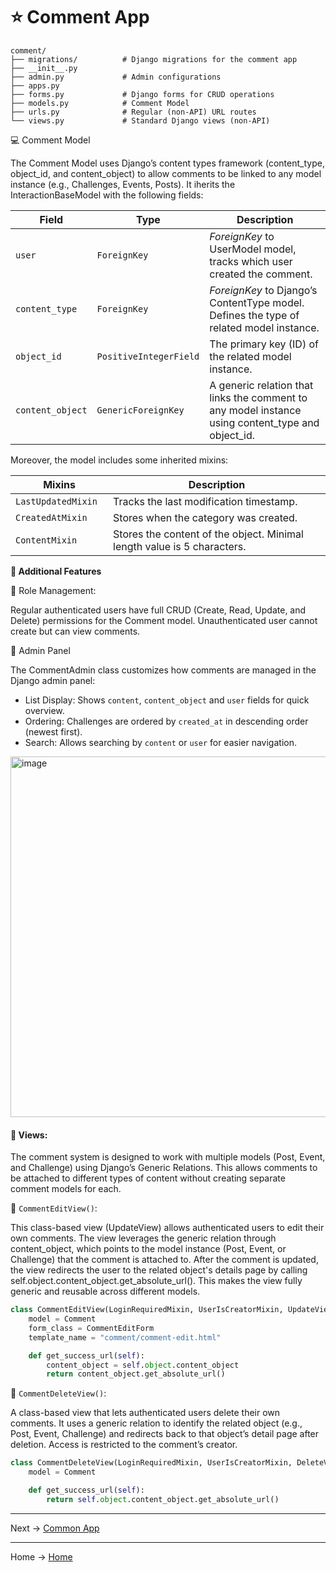 # ⭐ Comment App

```tree
comment/
├── migrations/          # Django migrations for the comment app
├── __init__.py
├── admin.py             # Admin configurations 
├── apps.py              
├── forms.py             # Django forms for CRUD operations
├── models.py            # Comment Model           
├── urls.py              # Regular (non-API) URL routes
└── views.py             # Standard Django views (non-API)
````

💻 Comment Model

The Comment Model uses Django’s content types framework (content_type, object_id, and content_object) to allow comments
to be linked to any model instance (e.g., Challenges, Events, Posts). It iherits the InteractionBaseModel with the following fields: 

| Field            | Type                   | Description                                                                                       |
|------------------|------------------------|---------------------------------------------------------------------------------------------------|
| `user`           | `ForeignKey`           | *ForeignKey* to UserModel model, tracks which user created the comment.           |
| `content_type`   | `ForeignKey`           | *ForeignKey* to Django’s ContentType model. Defines the type of related model instance.           |
| `object_id`      | `PositiveIntegerField` | The primary key (ID) of the related model instance.                                               |
| `content_object` | `GenericForeignKey`    | A generic relation that links the comment to any model instance using content_type and object_id. |

Moreover, the model includes some inherited mixins:

| Mixins               | Description                                                             |
|----------------------|-------------------------------------------------------------------------|
| `LastUpdatedMixin  ` | Tracks the last modification timestamp.                                 |
| `CreatedAtMixin  `   | Stores when the category was created.                                   | 
| `ContentMixin  `     | Stores the content of the object. Minimal length value is 5 characters. |


**🚀 Additional Features**

🔧 Role Management: 

Regular authenticated users have full CRUD (Create, Read, Update, and Delete) permissions for the Comment model.
Unauthenticated user cannot create but can view comments.


🌷 Admin Panel

The CommentAdmin class customizes how comments are managed in the Django admin panel:
- List Display: Shows `content`, `content_object` and `user` fields for quick overview.
- Ordering: Challenges are ordered by `created_at` in descending order (newest first). 
- Search: Allows searching by `content` or `user` for easier navigation.

<img width="1893" height="577" alt="image" src="https://github.com/user-attachments/assets/aff2d870-b2f5-4509-8d26-c026fbcc087b" />


#### 📣 Views:

The comment system is designed to work with multiple models (Post, Event, and Challenge) using Django’s Generic Relations.
This allows comments to be attached to different types of content without creating separate comment models for each.

🌳 `CommentEditView()`:

This class-based view (UpdateView) allows authenticated users to edit their own comments.
The view leverages the generic relation through content_object, which points to the model instance (Post, Event, or Challenge) 
that the comment is attached to. After the comment is updated, the view redirects the user
to the related object's details page by calling self.object.content_object.get_absolute_url().
This makes the view fully generic and reusable across different models.

````python
class CommentEditView(LoginRequiredMixin, UserIsCreatorMixin, UpdateView):
    model = Comment
    form_class = CommentEditForm
    template_name = "comment/comment-edit.html"

    def get_success_url(self):
        content_object = self.object.content_object
        return content_object.get_absolute_url()
````

🌳 `CommentDeleteView()`:

A class-based view that lets authenticated users delete their own comments. It uses a generic relation to identify the 
related object (e.g., Post, Event, Challenge) and redirects back to that object’s detail page after deletion. Access is 
restricted to the comment’s creator.

````python
class CommentDeleteView(LoginRequiredMixin, UserIsCreatorMixin, DeleteView):
    model = Comment

    def get_success_url(self):
        return self.object.content_object.get_absolute_url()
````

---
Next -> [Common App](https://github.com/denniesia/beaunity/blob/main/docs/project_structure/common_app.md)

--- 
Home -> [Home](https://github.com/denniesia/beaunity/blob/main/README.md)
